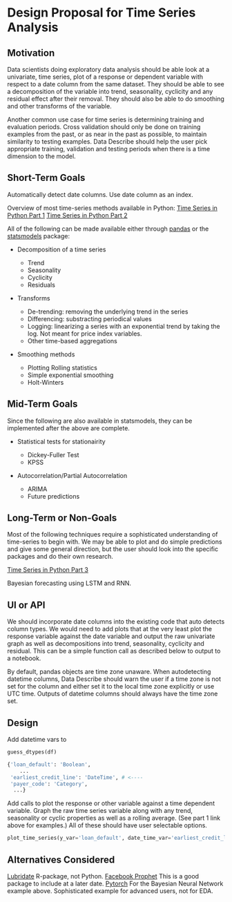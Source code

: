 # Design Proposal for Time Series Analysis

## Motivation

Data scientists doing exploratory data analysis should be able look at a univariate, time series, plot of a response or dependent variable with respect to a date column from the same dataset. They should be able to see a decomposition of the variable into trend, seasonality, cyclicity and any residual effect after their removal. They should also be able to do smoothing and other transforms of the variable.

Another common use case for time series is determining training and evaluation periods. Cross validation should only be done on training examples from the past, or as near in the past as possible, to maintain similarity to testing examples. Data Describe should help the user pick appropriate training, validation and testing periods when there is a time dimension to the model.

## Short-Term Goals

Automatically detect date columns. Use date column as an index.

Overview of most time-series methods available in Python:
[Time Series in Python Part 1](https://towardsdatascience.com/time-series-in-python-exponential-smoothing-and-arima-processes-2c67f2a52788)
[Time Series in Python Part 2](https://towardsdatascience.com/time-series-in-python-part-2-dealing-with-seasonal-data-397a65b74051)

All of the following can be made available either through [pandas](https://pandas.pydata.org/) or the [statsmodels](https://www.statsmodels.org/stable/index.html) package:

* Decomposition of a time series
    * Trend
	* Seasonality
	* Cyclicity
	* Residuals

* Transforms
	* De-trending: removing the underlying trend in the series
	* Differencing: substracting periodical values
	* Logging: linearizing a series with an exponential trend by taking the log. Not meant for price index variables.
	* Other time-based aggregations

* Smoothing methods
	* Plotting Rolling statistics
	* Simple exponential smoothing
	* Holt-Winters

## Mid-Term Goals

Since the following are also available in statsmodels, they can be implemented after the above are complete.

* Statistical tests for stationairity
	* Dickey-Fuller Test
	* KPSS

* Autocorrelation/Partial Autocorrelation
	* ARIMA
	* Future predictions 

## Long-Term or Non-Goals

Most of the following techniques require a sophisticated understanding of time-series to begin with. We may be able to plot and do simple predictions and give some general direction, but the user should look into the specific packages and do their own research.

[Time Series in Python Part 3](https://towardsdatascience.com/time-series-in-python-part-3-forecasting-taxi-trips-with-lstms-277afd4f811)

Bayesian forecasting using LSTM and RNN.

## UI or API

We should incorporate date columns into the existing code that auto detects column types. We would need to add plots that at the very least plot the response variable against the date variable and output the raw univariate graph as well as decompositions into trend, seasonality, cyclicity and residual. This can be a simple function call as described below to output to a notebook.

By default, pandas objects are time zone unaware. When autodetecting datetime columns, Data Describe should warn the user if a time zone is not set for the column and either set it to the local time zone explicitly or use UTC time. Outputs of datetime columns should always have the time zone set.

## Design

Add datetime vars to
```python
guess_dtypes(df)

{'loan_default': 'Boolean',
	...
 'earliest_credit_line': 'DateTime', # <----
 'payer_code': 'Category',
  ...}
```

Add calls to plot the response or other variable against a time dependent variable. Graph the raw time series variable along with any trend, seasonality or cyclic properties as well as a rolling average. (See part 1 link above for examples.) All of these should have user selectable options.

```python
plot_time_series(y_var='loan_default', date_time_var='earliest_credit_line', smoothing='Holt-Winters', rolling_avg='7_days')
```

## Alternatives Considered

[Lubridate](https://www.r-graph-gallery.com/time-series.html) R-package, not Python.
[Facebook Prophet](https://facebook.github.io/prophet/) This is a good package to include at a later date.
[Pytorch](https://pytorch.org/) For the Bayesian Neural Network example above. Sophisticated example for advanced users, not for EDA.